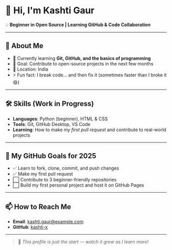 # 👋 Hi, I'm Kashti Gaur  

💡 **Beginner in Open Source | Learning GitHub & Code Collaboration**  

---

## 🚀 About Me  
- 🌱 Currently learning **Git, GitHub, and the basics of programming**  
- 🎯 Goal: Contribute to open-source projects in the next few months  
- 📍 Location: India  
- ⚡ Fun fact: I break code... and then fix it (sometimes faster than I broke it 😄)  

---

## 🛠 Skills (Work in Progress)  
- **Languages**: Python (beginner), HTML & CSS  
- **Tools**: Git, GitHub Desktop, VS Code  
- **Learning**: How to make my *first pull request* and contribute to real-world projects  

---

## 📌 My GitHub Goals for 2025  
- ✅ Learn to fork, clone, commit, and push changes  
- ✅ Make my first pull request  
- ⬜ Contribute to 3 beginner-friendly repositories  
- ⬜ Build my first personal project and host it on GitHub Pages  

---

## 📫 How to Reach Me  
- **Email**: [kashti.gaur@example.com](mailto:gaurkashti@gmail.com)  
- **GitHub**: [kashti-x](https://github.com/kashti-x)  

---

> 📝 *This profile is just the start — watch it grow as I learn more!*

